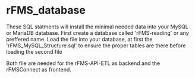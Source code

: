 # rFMS_database

These SQL statments will install the minimal needed data into your MySQL or MariaDB database.
First create a database called 'rFMS-reading' or any preffered name.
Load the file into your database, at first the 'rFMS_MySQL_Structure.sql' to ensure the proper tables are there before loading the second file

Both file are needed for the rFMS-API-ETL as backend and the rFMSConnect as frontend.

